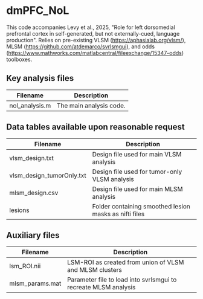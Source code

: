 # dmPFC_NoL
This code accompanies Levy et al., 2025, "Role for left dorsomedial prefrontal cortex in self-generated, but not externally-cued, language production". Relies on pre-existing VLSM (https://aphasialab.org/vlsm/), MLSM (https://github.com/atdemarco/svrlsmgui), and odds (https://www.mathworks.com/matlabcentral/fileexchange/15347-odds) toolboxes.

## Key analysis files

| Filename  | Description |
| ------------- | ------------- |
| nol_analysis.m  | The main analysis code.  |

## Data tables available upon reasonable request

| Filename  | Description |
| ------------- | ------------- |
| vlsm_design.txt  | Design file used for main VLSM analysis  |
| vlsm_design_tumorOnly.txt  | Design file used for tumor-only VLSM analysis  |
| mlsm_design.csv  | Design file used for main MLSM analysis  |
| lesions | Folder containing smoothed lesion masks as nifti files |

## Auxiliary files

| Filename  | Description |
| ------------- | ------------- |
| lsm_ROI.nii | LSM-ROI as created from union of VLSM and MLSM clusters |
| mlsm_params.mat | Parameter file to load into svrlsmgui to recreate MLSM analysis |



